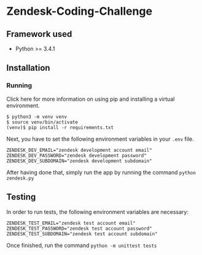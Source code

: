 # Zendesk-Coding-Challenge

## Framework used

- Python >= 3.4.1

## Installation

### Running

Click here for more information on using pip and installing a virtual environment.

```console
$ python3 -m venv venv
$ source venv/bin/activate
(venv)$ pip install -r requirements.txt
```

Next, you have to set the following environment variables in your `.env` file.

```
ZENDESK_DEV_EMAIL="zendesk development account email"
ZENDESK_DEV_PASSWORD="zendesk development password"
ZENDESK_DEV_SUBDOMAIN="zendesk development subdomain"
```

After having done that, simply run the app by running the command `python zendesk.py`

## Testing

In order to run tests, the following environment variables are necessary:

```
ZENDESK_TEST_EMAIL="zendesk test account email"
ZENDESK_TEST_PASSWORD="zendesk test account password"
ZENDESK_TEST_SUBDOMAIN="zendesk test account subdomain"
```

Once finished, run the command `python -m unittest tests`
